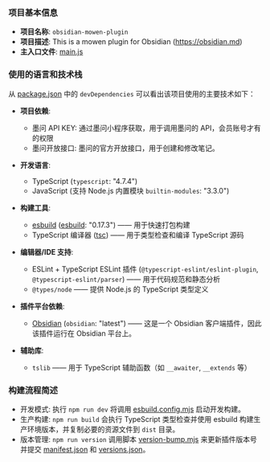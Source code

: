 ### 项目基本信息

- **项目名称**: `obsidian-mowen-plugin`
- **项目描述**: This is a mowen plugin for Obsidian (https://obsidian.md)
- **主入口文件**: [main.js](file:///Users/silence/obsidian-mowen-plugin/obsidian-mowen-plugin/main.js)

### 使用的语言和技术栈

从 [package.json](file:///Users/silence/obsidian-mowen-plugin/obsidian-mowen-plugin/node_modules/@eslint/js/package.json) 中的 `devDependencies` 可以看出该项目使用的主要技术如下：

- **项目依赖**:
  - 墨问 API KEY: 通过墨问小程序获取，用于调用墨问的 API，会员账号才有的权限
  - 墨问开放接口: 墨问的官方开放接口，用于创建和修改笔记。

- **开发语言**:
  - TypeScript (`typescript`: "4.7.4")
  - JavaScript (支持 Node.js 内置模块 `builtin-modules`: "3.3.0")

- **构建工具**:
  - [esbuild](https://esbuild.github.io/) ([esbuild](file:///Users/silence/obsidian-mowen-plugin/obsidian-mowen-plugin/node_modules/esbuild/bin/esbuild): "0.17.3") —— 用于快速打包构建
  - TypeScript 编译器 ([tsc](file:///Users/silence/obsidian-mowen-plugin/obsidian-mowen-plugin/node_modules/typescript/bin/tsc)) —— 用于类型检查和编译 TypeScript 源码

- **编辑器/IDE 支持**:
  - ESLint + TypeScript ESLint 插件 (`@typescript-eslint/eslint-plugin`, `@typescript-eslint/parser`) —— 用于代码规范和静态分析
  - `@types/node` —— 提供 Node.js 的 TypeScript 类型定义

- **插件平台依赖**:
  - [Obsidian](https://obsidian.md) (`obsidian`: "latest") —— 这是一个 Obsidian 客户端插件，因此该插件运行在 Obsidian 平台上。

- **辅助库**:
  - `tslib` —— 用于 TypeScript 辅助函数（如 `__awaiter`, `__extends` 等）

### 构建流程简述

- 开发模式: 执行 `npm run dev` 将调用 [esbuild.config.mjs](file:///Users/silence/obsidian-mowen-plugin/obsidian-mowen-plugin/esbuild.config.mjs) 启动开发构建。
- 生产构建: `npm run build` 会执行 TypeScript 类型检查并使用 esbuild 构建生产环境版本，并复制必要的资源文件到 `dist` 目录。
- 版本管理: `npm run version` 调用脚本 [version-bump.mjs](file:///Users/silence/obsidian-mowen-plugin/obsidian-mowen-plugin/version-bump.mjs) 来更新插件版本号并提交 [manifest.json](file:///Users/silence/obsidian-mowen-plugin/obsidian-mowen-plugin/manifest.json) 和 [versions.json](file:///Users/silence/obsidian-mowen-plugin/obsidian-mowen-plugin/versions.json)。

